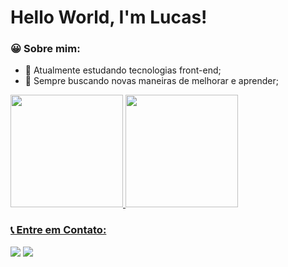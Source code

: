 # Hello World, I'm Lucas!

### :grinning: Sobre mim:
* :seedling: Atualmente estudando tecnologias front-end;
* :rocket: Sempre buscando novas maneiras de melhorar e aprender;

<div>
  <a href="https://github.com/LucasSch20">
  <img height="180em" src="https://github-readme-stats.vercel.app/api?username=LucasSch20&show_icons=true&theme=default&include_all_commits=true&count_private=true"/>
  <img height="180em" src="https://github-readme-stats.vercel.app/api/top-langs/?username=LucasSch20&layout=compact&langs_count=7&theme=default"/>
</div>

### 📞 Entre em Contato:
<div> 

  <a href = "mailto:llourencoschimidt@gmail.com"><img src="https://img.shields.io/badge/-Gmail-%23333?style=for-the-badge&logo=gmail&logoColor=white" target="_blank"></a>
  <a href="https://www.linkedin.com/in/lucas-louren%C3%A7o-schimidt-0316981b0/" target="_blank"><img src="https://img.shields.io/badge/-LinkedIn-%230077B5?style=for-the-badge&logo=linkedin&logoColor=white" target="_blank"></a> 

</div>
